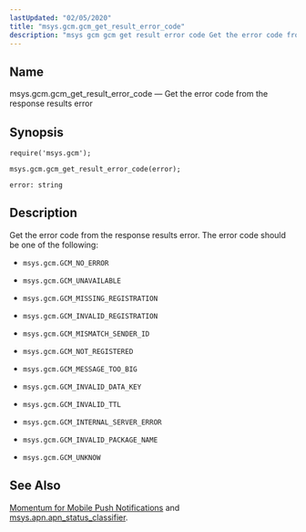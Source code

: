 ```yaml
---
lastUpdated: "02/05/2020"
title: "msys.gcm.gcm_get_result_error_code"
description: "msys gcm gcm get result error code Get the error code from the response results error msys gcm gcm get result error code error Get the error code from the response results error The error code should be one of the following msys gcm GCM NO ERROR msys gcm GCM..."
---
```


<a name="lua.ref.msys.gcm.gcm_get_result_error_code"></a> 
## Name

msys.gcm.gcm_get_result_error_code — Get the error code from the response results error

<a name="idp18163376"></a> 
## Synopsis

`require('msys.gcm');`

`msys.gcm.gcm_get_result_error_code(error);`

`error: string`<a name="idp18167536"></a> 
## Description

Get the error code from the response results error. The error code should be one of the following:

*   `msys.gcm.GCM_NO_ERROR`

*   `msys.gcm.GCM_UNAVAILABLE`

*   `msys.gcm.GCM_MISSING_REGISTRATION`

*   `msys.gcm.GCM_INVALID_REGISTRATION`

*   `msys.gcm.GCM_MISMATCH_SENDER_ID`

*   `msys.gcm.GCM_NOT_REGISTERED`

*   `msys.gcm.GCM_MESSAGE_TOO_BIG`

*   `msys.gcm.GCM_INVALID_DATA_KEY`

*   `msys.gcm.GCM_INVALID_TTL`

*   `msys.gcm.GCM_INTERNAL_SERVER_ERROR`

*   `msys.gcm.GCM_INVALID_PACKAGE_NAME`

*   `msys.gcm.GCM_UNKNOW`

<a name="idp18186160"></a> 
## See Also

[Momentum for Mobile Push Notifications](/momentum/3/3-push) and [msys.apn.apn_status_classifier](/momentum/4/lua/ref-msys-apn-apn-status-classifier).